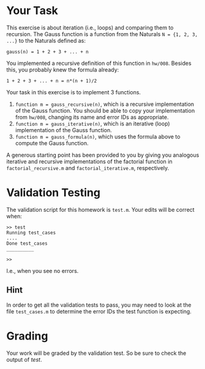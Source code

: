 # Your Task

This exercise is about iteration (i.e., loops) and comparing them to recursion.
The Gauss function is a function from the Naturals `N = {1, 2, 3, ...}` to the Naturals
defined as:
```
gauss(n) = 1 + 2 + 3 + ... + n
```
You implemented a recursive definition of this function in `hw/008`. Besides this, you
probably knew the formula already:
```
1 + 2 + 3 + ... + n = n*(n + 1)/2
```
Your task in this exercise is to implement 3 functions.

1. `function m = gauss_recursive(n)`, which is a recursive implementation of the Gauss function.
You should be able to copy your implementation from `hw/008`, changing its name and error IDs as appropriate.
2. `function m = gauss_iterative(n)`, which is an iterative (loop) implementation of the Gauss function.
3. `function m = gauss_formula(n)`, which uses the formula above to compute the Gauss function.

A generous starting point has been provided to you by giving you analogous iterative and recursive
implementations of the factorial function in `factorial_recursive.m` and `factorial_iterative.m`,
respectively.

# Validation Testing

The validation script for this homework is `test.m`.
Your edits will be correct when:
```
>> test
Running test_cases
....
Done test_cases
__________

>> 
```
I.e., when you see no errors.

## Hint

In order to get all the validation tests to pass, you may
need to look at the file `test_cases.m` to determine the error IDs
the test function is expecting.

# Grading

Your work will be graded by the validation test. 
So be sure to check the output of *test*.
